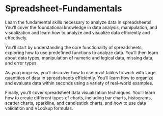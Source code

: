 # Spreadsheet-Fundamentals
Learn the fundamental skills necessary to analyze data in spreadsheets! You’ll cover the foundational knowledge in data analysis, manipulation, and visualization and learn how to analyze and visualize data efficiently and effectively. 

You’ll start by understanding the core functionality of spreadsheets, exploring how to use predefined functions to analyze data. You’ll then learn about data types, manipulation of numeric and logical data, missing data, and error types. 

As you progress, you’ll discover how to use pivot tables to work with large quantities of data in spreadsheets efficiently. You’ll learn how to organize and evaluate data within seconds using a variety of real-world examples. 

Finally, you’ll cover spreadsheet data visualization techniques. You’ll learn how to create different types of charts, including bar charts, histograms, scatter charts, sparkline, and candlestick charts, and how to use data validation and VLookup formulas.
